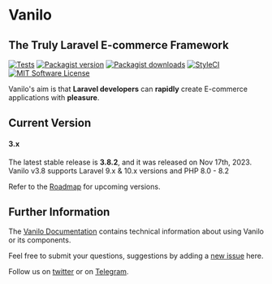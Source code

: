 # Vanilo

## The Truly Laravel E-commerce Framework

[![Tests](https://img.shields.io/github/actions/workflow/status/vanilophp/framework/tests.yml?branch=master&style=flat-square)](https://github.com/vanilophp/framework/actions?query=workflow%3Atests)
[![Packagist version](https://img.shields.io/packagist/v/vanilo/framework.svg?style=flat-square)](https://packagist.org/packages/vanilo/framework)
[![Packagist downloads](https://img.shields.io/packagist/dt/vanilo/framework.svg?style=flat-square)](https://packagist.org/packages/vanilo/framework)
[![StyleCI](https://styleci.io/repos/101036876/shield?branch=master)](https://styleci.io/repos/101036876)
[![MIT Software License](https://img.shields.io/badge/license-MIT-blue.svg?style=flat-square)](LICENSE.md)

Vanilo's aim is that **Laravel developers** can **rapidly** create E-commerce applications with **pleasure**.

## Current Version

#### 3.x

The latest stable release is **3.8.2**, and it was released on Nov 17th, 2023.
Vanilo v3.8 supports Laravel 9.x & 10.x versions and PHP 8.0 - 8.2

Refer to the [Roadmap](https://vanilo.io/docs/3.x/roadmap) for upcoming versions.

## Further Information

The [Vanilo Documentation](https://vanilo.io/docs/) contains technical
information about using Vanilo or its components.

Feel free to submit your questions, suggestions by adding a
[new issue](https://github.com/vanilophp/framework/issues/new) here.

Follow us on [twitter](https://twitter.com/vanilo_io) or on [Telegram](https://t.me/vaniloecom).
